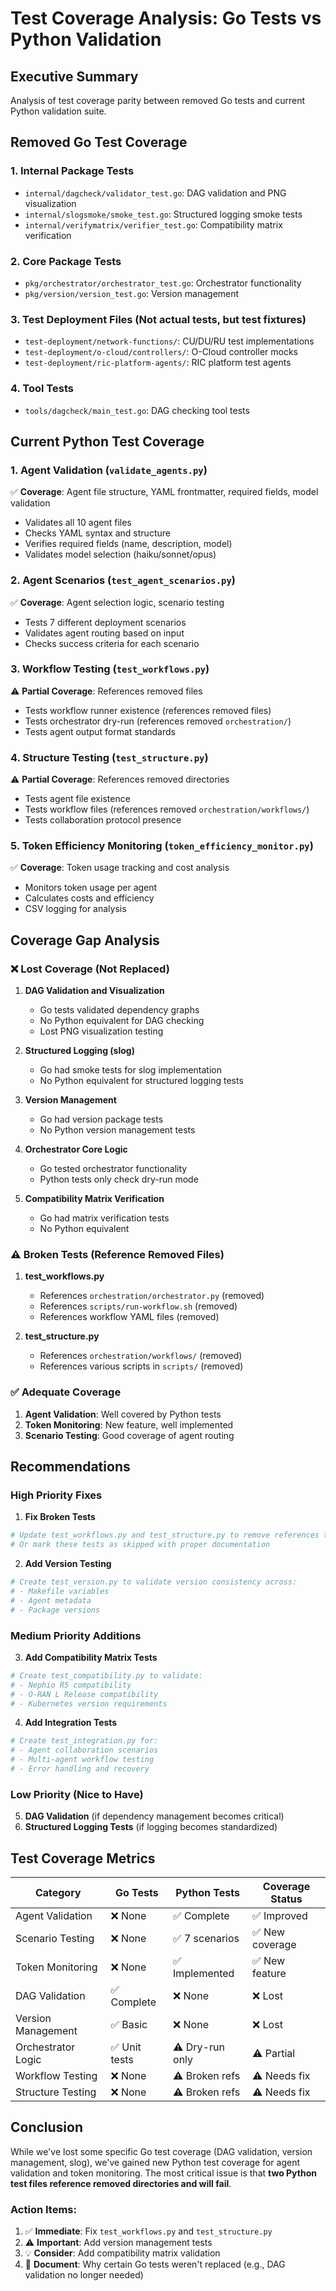 # Test Coverage Analysis: Go Tests vs Python Validation

## Executive Summary
Analysis of test coverage parity between removed Go tests and current Python validation suite.

## Removed Go Test Coverage

### 1. **Internal Package Tests**
- `internal/dagcheck/validator_test.go`: DAG validation and PNG visualization
- `internal/slogsmoke/smoke_test.go`: Structured logging smoke tests
- `internal/verifymatrix/verifier_test.go`: Compatibility matrix verification

### 2. **Core Package Tests**
- `pkg/orchestrator/orchestrator_test.go`: Orchestrator functionality
- `pkg/version/version_test.go`: Version management

### 3. **Test Deployment Files** (Not actual tests, but test fixtures)
- `test-deployment/network-functions/`: CU/DU/RU test implementations
- `test-deployment/o-cloud/controllers/`: O-Cloud controller mocks
- `test-deployment/ric-platform-agents/`: RIC platform test agents

### 4. **Tool Tests**
- `tools/dagcheck/main_test.go`: DAG checking tool tests

## Current Python Test Coverage

### 1. **Agent Validation** (`validate_agents.py`)
✅ **Coverage**: Agent file structure, YAML frontmatter, required fields, model validation
- Validates all 10 agent files
- Checks YAML syntax and structure
- Verifies required fields (name, description, model)
- Validates model selection (haiku/sonnet/opus)

### 2. **Agent Scenarios** (`test_agent_scenarios.py`)
✅ **Coverage**: Agent selection logic, scenario testing
- Tests 7 different deployment scenarios
- Validates agent routing based on input
- Checks success criteria for each scenario

### 3. **Workflow Testing** (`test_workflows.py`)
⚠️ **Partial Coverage**: References removed files
- Tests workflow runner existence (references removed files)
- Tests orchestrator dry-run (references removed `orchestration/`)
- Tests agent output format standards

### 4. **Structure Testing** (`test_structure.py`)
⚠️ **Partial Coverage**: References removed directories
- Tests agent file existence
- Tests workflow files (references removed `orchestration/workflows/`)
- Tests collaboration protocol presence

### 5. **Token Efficiency Monitoring** (`token_efficiency_monitor.py`)
✅ **Coverage**: Token usage tracking and cost analysis
- Monitors token usage per agent
- Calculates costs and efficiency
- CSV logging for analysis

## Coverage Gap Analysis

### ❌ **Lost Coverage (Not Replaced)**

1. **DAG Validation and Visualization**
   - Go tests validated dependency graphs
   - No Python equivalent for DAG checking
   - Lost PNG visualization testing

2. **Structured Logging (slog)**
   - Go had smoke tests for slog implementation
   - No Python equivalent for structured logging tests

3. **Version Management**
   - Go had version package tests
   - No Python version management tests

4. **Orchestrator Core Logic**
   - Go tested orchestrator functionality
   - Python tests only check dry-run mode

5. **Compatibility Matrix Verification**
   - Go had matrix verification tests
   - No Python equivalent

### ⚠️ **Broken Tests (Reference Removed Files)**

1. **test_workflows.py**
   - References `orchestration/orchestrator.py` (removed)
   - References `scripts/run-workflow.sh` (removed)
   - References workflow YAML files (removed)

2. **test_structure.py**
   - References `orchestration/workflows/` (removed)
   - References various scripts in `scripts/` (removed)

### ✅ **Adequate Coverage**

1. **Agent Validation**: Well covered by Python tests
2. **Token Monitoring**: New feature, well implemented
3. **Scenario Testing**: Good coverage of agent routing

## Recommendations

### High Priority Fixes

1. **Fix Broken Tests**
```python
# Update test_workflows.py and test_structure.py to remove references to deleted files
# Or mark these tests as skipped with proper documentation
```

2. **Add Version Testing**
```python
# Create test_version.py to validate version consistency across:
# - Makefile variables
# - Agent metadata
# - Package versions
```

### Medium Priority Additions

3. **Add Compatibility Matrix Tests**
```python
# Create test_compatibility.py to validate:
# - Nephio R5 compatibility
# - O-RAN L Release compatibility
# - Kubernetes version requirements
```

4. **Add Integration Tests**
```python
# Create test_integration.py for:
# - Agent collaboration scenarios
# - Multi-agent workflow testing
# - Error handling and recovery
```

### Low Priority (Nice to Have)

5. **DAG Validation** (if dependency management becomes critical)
6. **Structured Logging Tests** (if logging becomes standardized)

## Test Coverage Metrics

| Category | Go Tests | Python Tests | Coverage Status |
|----------|----------|--------------|-----------------|
| Agent Validation | ❌ None | ✅ Complete | ✅ Improved |
| Scenario Testing | ❌ None | ✅ 7 scenarios | ✅ New coverage |
| Token Monitoring | ❌ None | ✅ Implemented | ✅ New feature |
| DAG Validation | ✅ Complete | ❌ None | ❌ Lost |
| Version Management | ✅ Basic | ❌ None | ❌ Lost |
| Orchestrator Logic | ✅ Unit tests | ⚠️ Dry-run only | ⚠️ Partial |
| Workflow Testing | ❌ None | ⚠️ Broken refs | ⚠️ Needs fix |
| Structure Testing | ❌ None | ⚠️ Broken refs | ⚠️ Needs fix |

## Conclusion

While we've lost some specific Go test coverage (DAG validation, version management, slog), we've gained new Python test coverage for agent validation and token monitoring. The most critical issue is that **two Python test files reference removed directories and will fail**.

### Action Items:
1. ✅ **Immediate**: Fix `test_workflows.py` and `test_structure.py` 
2. ⚠️ **Important**: Add version management tests
3. 💡 **Consider**: Add compatibility matrix validation
4. 📝 **Document**: Why certain Go tests weren't replaced (e.g., DAG validation no longer needed)